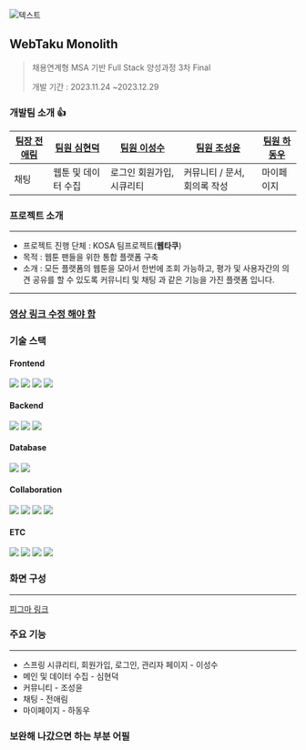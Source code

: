 
![텍스트](https://capsule-render.vercel.app/api?type=waving&color=auto&height=200&section=header&text=WebTaku)


## WebTaku Monolith
>채용연계형 MSA 기반 Full Stack 양성과정 3차 Final
>
>개발 기간 : 2023.11.24 ~2023.12.29
 

### 개발팀 소개 :+1: 

| [팀장 전애림](https://github.com/jeon-aelim) | [팀원 심현덕](https://github.com/tlagusejr) | [팀원 이성수](https://github.com/tjdtn123) | [팀원 조성윤](https://github.com/syeej)  |[팀원 하동우](https://github.com/HAPALPAL)  |
| -------- | -------- | -------- | ------- | ------ |
| 채팅      | 웹툰 및 데이터 수집  | 로그인 회원가입, 시큐리티  |커뮤니티 / 문서, 회의록 작성  | 마이페이지  |



### 프로젝트 소개
<hr/>

- 프로젝트 진행 단체 : KOSA 팀프로젝트(<b>웹타쿠</b>)
- 목적 : 웹툰 팬들을 위한 통합 플랫폼 구축
- 소개 : 모든 플랫폼의 웹툰을 모아서 한번에 조회 가능하고, 평가 및 사용자간의 의견 공유를 할 수 있도록 커뮤니티 및 채팅 과 같은 기능을 가진 플랫폼 입니다.
<hr/>

### <a href="https://github.com/kosaThirdJo/secondProjectVue.js/tree/dev">영상 링크 수정 해야 함</a>

### 기술 스택
<h4>Frontend</h4>
<div>
<img src="https://img.shields.io/badge/html5-E34F26?style=for-the-badge&logo=html5&logoColor=white">
<img src="https://img.shields.io/badge/css-1572B6?style=for-the-badge&logo=css3&logoColor=white">
<img src="https://img.shields.io/badge/javascript-F7DF1E?style=for-the-badge&logo=javascript&logoColor=black">
<img src="https://img.shields.io/badge/Vue.js-35495E?style=for-the-badge&logo=vue.js&logoColor=4FC08D">
</div>
<h4>Backend</h4>
<div>
  <img src="https://img.shields.io/badge/java-007396?style=for-the-badge&logo=&logoColor=white">
  <img src="https://img.shields.io/badge/spring-6DB33F?style=for-the-badge&logo=spring&logoColor=white"> 
  <img src="https://img.shields.io/badge/Spring_Security-6DB33F?style=for-the-badge&logo=Spring-Security&logoColor=white">
</div>

<h4>Database</h4>
<div>
<img src="https://img.shields.io/badge/mysql-4479A1?style=for-the-badge&logo=mysql&logoColor=white">
<img src="https://img.shields.io/badge/Spring Data JPA-4479A1?style=for-the-badge">
</div>

<h4>Collaboration</h4>
<div>
  <img src="https://img.shields.io/badge/Slack-4A154B?style=for-the-badge&logo=slack&logoColor=white">
  <img src="https://img.shields.io/badge/Notion-000000?style=for-the-badge&logo=notion&logoColor=white">
  <img src="https://img.shields.io/badge/GitHub-100000?style=for-the-badge&logo=github&logoColor=white">
  <img src="https://img.shields.io/badge/GIT-E44C30?style=for-the-badge&logo=git&logoColor=white">
  </div>
<h4>ETC</h4>
<div>
  <img src="https://img.shields.io/badge/docker-%230db7ed.svg?style=for-the-badge&logo=docker&logoColor=white">
  <img src="https://img.shields.io/badge/IntelliJ_IDEA-000000.svg?style=for-the-badge&logo=intellij-idea&logoColor=white">
  <img src="https://img.shields.io/badge/Amazon_AWS-FF9900?style=for-the-badge&logo=amazonaws&logoColor=white">
  <img src="https://img.shields.io/badge/Figma-F24E1E?style=for-the-badge&logo=figma&logoColor=white">
</div>

### 화면 구성
<hr/>
<a href="https://www.figma.com/file/s0gRRUjlve80xL5mebcuCh/%ED%99%94%EB%A9%B4-%EC%84%A4%EA%B3%84?type=design&node-id=5-2&mode=design">피그마 링크</a>

### 주요 기능
<hr/>

+ 스프링 시큐리티, 회원가입, 로그인, 관리자 페이지 - 이성수
+ 메인 및 데이터 수집 - 심현덕
+ 커뮤니티 - 조성윤
+ 채팅 - 전애림
+ 마이페이지 - 하동우

### 보완해 나갔으면 하는 부분 어필
